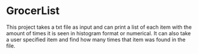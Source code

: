 # GrocerList
This project takes a txt file as input and can print a list of each item with the amount of times it is seen in histogram format or numerical. It can also take a user specified item and find how many times that item was found in the file.
